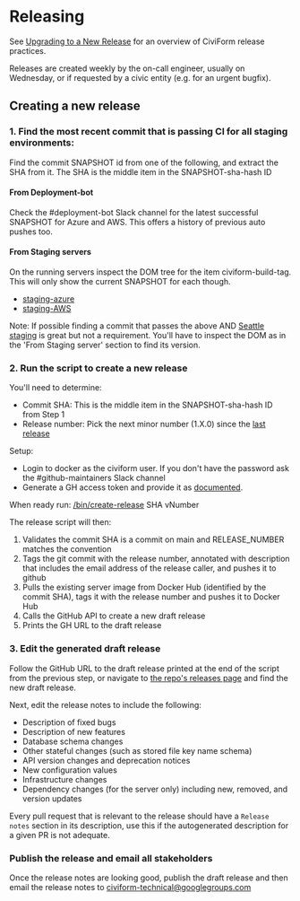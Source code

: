 # Releasing

See [Upgrading to a New Release](it-manual/sre-playbook/upgrading-to-a-new-release.md) for an overview of CiviForm release practices.

Releases are created weekly by the on-call engineer, usually on Wednesday, or if requested by a civic entity (e.g. for an urgent bugfix).

## Creating a new release

### 1. Find the most recent commit that is passing CI for all staging environments:

Find the commit SNAPSHOT id from one of the following, and extract the SHA from it. The SHA is the middle item in the SNAPSHOT-sha-hash ID

#### From Deployment-bot

Check the #deployment-bot Slack channel for the latest successful SNAPSHOT for Azure and AWS.  This offers a history of previous auto pushes too.

#### From Staging servers

On the running servers inspect the DOM tree for the <head><meta> item civiform-build-tag. This will only show the current SNAPSHOT for each though.

* [staging-azure](https://staging-azure.civiform.dev/)
* [staging-AWS](https://staging-aws.civiform.dev/)


Note: If possible finding a commit that passes the above AND [Seattle staging](https://staging.seattle.civiform.com/) is great but not a requirement.  You'll have to inspect the DOM as in the 'From Staging server' section to find its version.

### 2. Run the script to create a new release

You'll need to determine:

* Commit SHA: This is the middle item in the SNAPSHOT-sha-hash ID from Step 1
* Release number: Pick the next minor number (1.X.0) since the [last release](https://github.com/civiform/civiform/releases)

Setup:
* Login to docker as the civiform user. If you don't have the password ask the #github-maintainers Slack channel
* Generate a GH access token and provide it as [documented](https://github.com/civiform/civiform/blob/main/bin/create-release#L14).

When ready run: [/bin/create-release](https://github.com/civiform/civiform/blob/main/bin/create-release) SHA vNumber

The release script will then:

1. Validates the commit SHA is a commit on main and RELEASE_NUMBER matches the convention
1. Tags the git commit with the release number, annotated with description that includes the email address of the release caller, and pushes it to github
1. Pulls the existing server image from Docker Hub (identified by the commit SHA), tags it with the release number and pushes it to Docker Hub
1. Calls the GitHub API to create a new draft release
1. Prints the GH URL to the draft release


### 3. Edit the generated draft release

Follow the GitHub URL to the draft release printed at the end of the script from the previous step, or navigate to [the repo's releases page](https://github.com/civiform/civiform/releases) and find the new draft release.

Next, edit the release notes to include the following:

- Description of fixed bugs
- Description of new features
- Database schema changes
- Other stateful changes (such as stored file key name schema)
- API version changes and deprecation notices
- New configuration values
- Infrastructure changes
- Dependency changes (for the server only) including new, removed, and version updates

Every pull request that is relevant to the release should have a `Release notes` section in its description, use this if the autogenerated description for a given PR is not adequate.

### Publish the release and email all stakeholders

Once the release notes are looking good, publish the draft release and then email the release notes to civiform-technical@googlegroups.com
